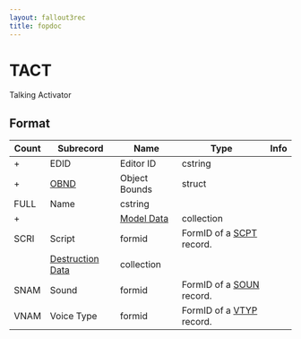 ```yaml
---
layout: fallout3rec
title: fopdoc
---
```

TACT
====

Talking Activator

## Format

Count | Subrecord | Name | Type | Info
------|-------|------|------|-----
+ | EDID | Editor ID | cstring |
+ | [OBND](Subrecords/OBND.html) | Object Bounds | struct |
 | FULL | Name | cstring |
+ | | [Model Data](Subrecords/Model.html) | collection |
 | SCRI | Script | formid | FormID of a [SCPT](SCPT.html) record.
 | | [Destruction Data](Subrecords/Destruction.html) | collection |
 | SNAM | Sound | formid | FormID of a [SOUN](SOUN.html) record.
 | VNAM | Voice Type | formid | FormID of a [VTYP](VTYP.html) record.
 
